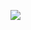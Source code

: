 [![](https://images.microbadger.com/badges/version/jsturgis/musicbrainz.svg)](http://microbadger.com/images/jsturgis/musicbrainz "Get your own version badge on microbadger.com")
